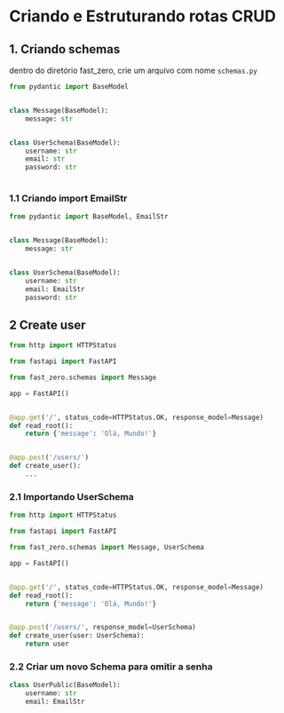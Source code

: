 # Criando e Estruturando rotas CRUD

## 1. Criando schemas

dentro do diretório fast_zero, crie um arquivo com nome `schemas.py`

```py title="¤ IDE"
from pydantic import BaseModel


class Message(BaseModel):
    message: str


class UserSchema(BaseModel):
    username: str
    email: str
    password: str
    
```

### 1.1 Criando import EmailStr

```py title="¤ IDE"
from pydantic import BaseModel, EmailStr


class Message(BaseModel):
    message: str


class UserSchema(BaseModel):
    username: str
    email: EmailStr
    password: str
```

## 2 Create user

```py title="¤ IDE"
from http import HTTPStatus

from fastapi import FastAPI

from fast_zero.schemas import Message

app = FastAPI()


@app.get('/', status_code=HTTPStatus.OK, response_model=Message)
def read_root():
    return {'message': 'Olá, Mundo!'}


@app.post('/users/')
def create_user():
    ...
```

### 2.1 Importando UserSchema

```py title="¤ IDE"
from http import HTTPStatus

from fastapi import FastAPI

from fast_zero.schemas import Message, UserSchema

app = FastAPI()


@app.get('/', status_code=HTTPStatus.OK, response_model=Message)
def read_root():
    return {'message': 'Olá, Mundo!'}


@app.post('/users/', response_model=UserSchema)
def create_user(user: UserSchema):
    return user
```

### 2.2 Criar um novo Schema para omitir a senha

```py title="¤ IDE"
class UserPublic(BaseModel):
    username: str
    email: EmailStr
```